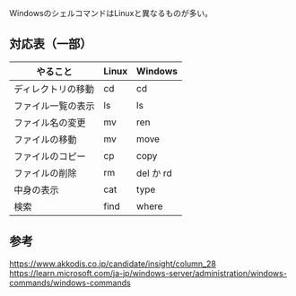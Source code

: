 WindowsのシェルコマンドはLinuxと異なるものが多い。

## 対応表（一部）
| やること | Linux | Windows |
| ---------|------|-----------|
| ディレクトリの移動 | cd | cd |
| ファイル一覧の表示 | ls | ls |
| ファイル名の変更 | mv | ren |  move |
| ファイルの移動 | mv | move |
| ファイルのコピー | cp | copy |
| ファイルの削除 | rm | del か rd |
| 中身の表示 | cat | type |
| 検索 | find | where |


## 参考
<https://www.akkodis.co.jp/candidate/insight/column_28>  
<https://learn.microsoft.com/ja-jp/windows-server/administration/windows-commands/windows-commands>